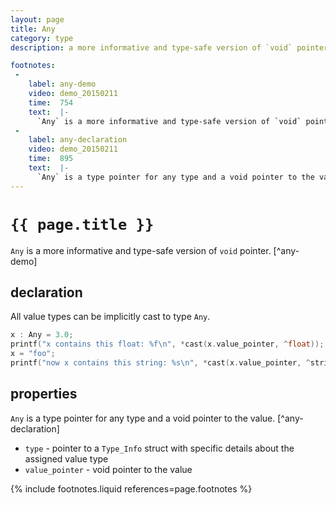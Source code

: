 ```yaml
---
layout: page
title: Any
category: type
description: a more informative and type-safe version of `void` pointer.\n\nIncludes a type pointer for the type and a void pointer for the value.

footnotes:
 -
    label: any-demo
    video: demo_20150211
    time:  754
    text:  |-
      `Any` is a more informative and type-safe version of `void` pointer.
 -
    label: any-declaration
    video: demo_20150211
    time:  895
    text:  |-
      `Any` is a type pointer for any type and a void pointer to the value.
---
```


# `{{ page.title }}`

`Any` is a more informative and type-safe version of `void` pointer. [^any-demo]


## declaration

All value types can be implicitly cast to type `Any`.

```cpp
x : Any = 3.0;
printf("x contains this float: %f\n", *cast(x.value_pointer, ^float));
x = "foo";
printf("now x contains this string: %s\n", *cast(x.value_pointer, ^string));
```


## properties

`Any` is a type pointer for any type and a void pointer to the value. [^any-declaration]

- `type` - pointer to a `Type_Info` struct with specific details about the assigned value type
- `value_pointer` - void pointer to the value


{% include footnotes.liquid references=page.footnotes %}
